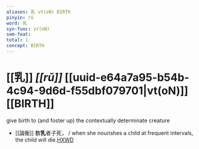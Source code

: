 ```yaml
---
aliases: 乳 vt(oN) BIRTH
pinyin: rǔ
word: 乳
syn-func: vt(oN)
sem-feat: 
total: 1
concept: BIRTH 
---
```

# [[乳]] *[[rǔ]]*  [[uuid-e64a7a95-b54b-4c94-9d6d-f55dbf079701|vt(oN)]] [[BIRTH]]
give birth to (and foster up) the contextually determinate creature
 - [[論衡]] 數**乳**者子死， / when she nourishes a child at frequent intervals, the child will die.[HXWD](https://hxwd.org/textview.html?location=KR3j0080_tls_004-3a.26)